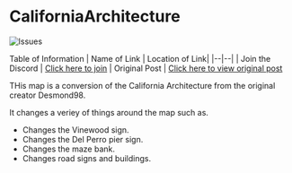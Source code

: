 # CaliforniaArchitecture 

![Issues](https://img.shields.io/github/issues/MayhemStudios/CaliforniaArchitecture?style=for-the-badge&logo=github-critical)



Table of Information
| Name of Link | Location of Link|
|--|--|
| Join the Discord | [Click here to join](https://discord.gg/b9upz9NkwC) 
| Original Post | [Click here to view original post](https://www.gta5-mods.com/maps/real-freeway-signs)


THis map is a conversion of the California Architecture from the original creator Desmond98.

It changes a veriey of things around the map such as.

- Changes the Vinewood sign.
- Changes the Del Perro pier sign.
- Changes the maze bank.
- Changes road signs and buildings.
